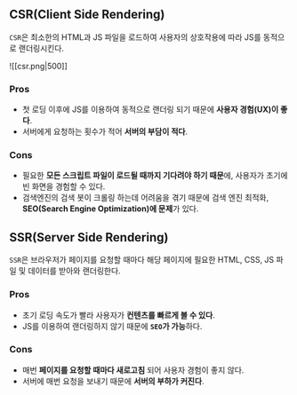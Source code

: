 ## CSR(Client Side Rendering)
`CSR`은 최소한의 HTML과 JS 파일을 로드하여 사용자의 상호작용에 따라 JS를 동적으로 랜더링시킨다.

![[csr.png|500]]

### Pros
- 첫 로딩 이후에 JS를 이용하여 동적으로 랜더링 되기 때문에 **사용자 경험(UX)이 좋다**.
- 서버에게 요청하는 횟수가 적어 **서버의 부담이 적다**.
### Cons
- 필요한 **모든 스크립트 파일이 로드될 때까지 기다려야 하기 때문**에, 사용자가 초기에 빈 화면을 경험할 수 있다.
- 검색엔진의 검색 봇이 크롤링 하는데 어려움을 겪기 때문에 검색 엔진 최적화, **SEO(Search Engine Optimization)에 문제**가 있다. 

## SSR(Server Side Rendering)
`SSR`은 브라우저가 페이지를 요청할 때마다 해당 페이지에 필요한 HTML, CSS, JS 파일 및 데이터를 받아와 랜더링한다.

### Pros
- 초기 로딩 속도가 빨라 사용자가 **컨텐츠를 빠르게 볼 수 있다**.
- JS를 이용하여 랜더링하지 않기 때문에 **`SEO`가 가능**하다.
### Cons
- 매번 **페이지를 요청할 때마다 새로고침** 되어 사용자 경험이 좋지 않다.
- 서버에 매번 요청을 보내기 때문에 **서버의 부하가 커진다**.